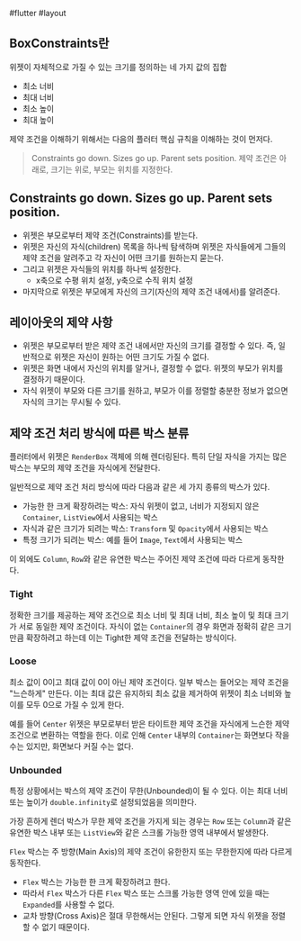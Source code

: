 #flutter #layout
## BoxConstraints란

위젯이 자체적으로 가질 수 있는 크기를 정의하는 네 가지 값의 집합
- 최소 너비
- 최대 너비
- 최소 높이
- 최대 높이

제약 조건을 이해하기 위해서는 다음의 플러터 핵심 규칙을 이해하는 것이 먼저다.

> Constraints go down. Sizes go up. Parent sets position.
 제약 조건은 아래로, 크기는 위로, 부모는 위치를 지정한다.


## Constraints go down. Sizes go up. Parent sets position.

- 위젯은 부모로부터 제약 조건(Constraints)를 받는다.
- 위젯은 자신의 자식(children) 목록을 하나씩 탐색하며 위젯은 자식들에게 그들의 제약 조건을 알려주고 각 자신이 어떤 크기를 원하는지 묻는다.
- 그리고 위젯은 자식들의 위치를 하나씩 설정한다.
	- x축으로 수평 위치 설정, y축으로 수직 위치 설정
- 마지막으로 위젯은 부모에게 자신의 크기(자신의 제약 조건 내에서)를 알려준다.

## 레이아웃의 제약 사항
- 위젯은 부모로부터 받은 제약 조건 내에서만 자신의 크기를 결정할 수 있다. 즉, 일반적으로 위젯은 자신이 원하는 어떤 크기도 가질 수 없다.
- 위젯은 화면 내에서 자신의 위치를 알거나, 결정할 수 없다. 위젯의 부모가 위치를 결정하기 때문이다.
- 자식 위젯이 부모와 다른 크기를 원하고, 부모가 이를 정렬할 충분한 정보가 없으면 자식의 크기는 무시될 수 있다.

## 제약 조건 처리 방식에 따른 박스 분류
플러터에서 위젯은 `RenderBox` 객체에 의해 렌더링된다. 특히 단일 자식을 가지는 많은 박스는 부모의 제약 조건을 자식에게 전달한다.

일반적으로 제약 조건 처리 방식에 따라 다음과 같은 세 가지 종류의 박스가 있다.

- 가능한 한 크게 확장하려는 박스: 자식 위젯이 없고, 너비가 지정되지 않은 `Container`, `ListView`에서 사용되는 박스
- 자식과 같은 크기가 되려는 박스: `Transform` 및 `Opacity`에서 사용되는 박스
- 특정 크기가 되려는 박스: 예를 들어 `Image`, `Text`에서 사용되는 박스

이 외에도 `Column`, `Row`와 같은 유연한 박스는 주어진 제약 조건에 따라 다르게 동작한다.

### Tight 
정확한 크기를 제공하는 제약 조건으로 최소 너비 및 최대 너비, 최소 높이 및 최대 크기가 서로 동일한 제약 조건이다. 자식이 없는 `Container`의 경우 화면과 정확히 같은 크기만큼 확장하려고 하는데 이는 Tight한 제약 조건을 전달하는 방식이다.


### Loose
최소 값이 0이고 최대 값이 0이 아닌 제약 조건이다. 일부 박스는 들어오는 제약 조건을 "느슨하게" 만든다. 이는 최대 값은 유지하되 최소 값을 제거하여 위젯이 최소 너비와 높이를 모두 0으로 가질 수 있게 한다.

예를 들어 `Center` 위젯은 부모로부터 받은 타이트한 제약 조건을 자식에게 느슨한 제약 조건으로 변환하는 역할을 한다. 이로 인해 `Center` 내부의 `Container`는 화면보다 작을 수는 있지만, 화면보다 커질 수는 없다.

### Unbounded

특정 상황에서는 박스의 제약 조건이 무한(Unbounded)이 될 수 있다. 이는 최대 너비 또는 높이가 `double.infinity`로 설정되었음을 의미한다.

가장 흔하게 렌더 박스가 무한 제약 조건을 가지게 되는 경우는 `Row` 또는 `Column`과 같은 유연한 박스 내부 또는 `ListView`와 같은 스크롤 가능한 영역 내부에서 발생한다.

`Flex` 박스는 주 방향(Main Axis)의 제약 조건이 유한한지 또는 무한한지에 따라 다르게 동작한다.

- `Flex` 박스는 가능한 한 크게 확장하려고 한다.
- 따라서 `Flex` 박스가 다른 `Flex` 박스 또는 스크롤 가능한 영역 안에 있을 때는 `Expanded`를 사용할 수 없다.
- 교차 방향(Cross Axis)은 절대 무한해서는 안된다. 그렇게 되면 자식 위젯을 정렬할 수 없기 때문이다.



